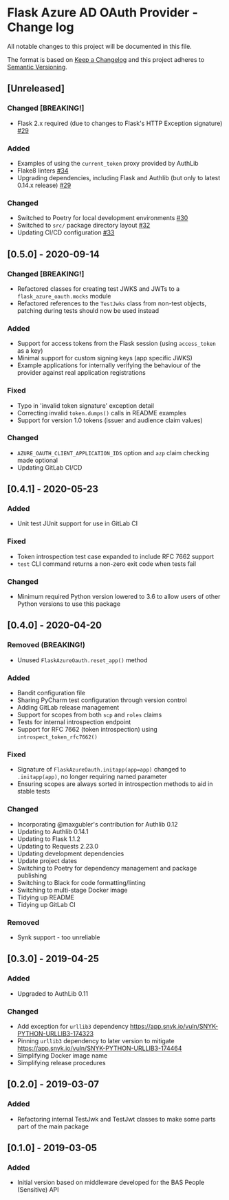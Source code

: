 # Flask Azure AD OAuth Provider - Change log

All notable changes to this project will be documented in this file.

The format is based on [Keep a Changelog](http://keepachangelog.com/en/1.0.0/)
and this project adheres to [Semantic Versioning](http://semver.org/spec/v2.0.0.html).

## [Unreleased]

### Changed [BREAKING!]

* Flask 2.x required (due to changes to Flask's HTTP Exception signature)
  [#29](https://gitlab.data.bas.ac.uk/web-apps/flask-extensions/flask-azure-oauth/-/issues/29)

### Added

* Examples of using the `current_token` proxy provided by AuthLib
* Flake8 linters
  [#34](https://gitlab.data.bas.ac.uk/web-apps/flask-extensions/flask-azure-oauth/-/issues/34)
* Upgrading dependencies, including Flask and Authlib (but only to latest 0.14.x release)
  [#29](https://gitlab.data.bas.ac.uk/web-apps/flask-extensions/flask-azure-oauth/-/issues/29)

### Changed

* Switched to Poetry for local development environments
  [#30](https://gitlab.data.bas.ac.uk/web-apps/flask-extensions/flask-azure-oauth/-/issues/30)
* Switched to `src/` package directory layout
  [#32](https://gitlab.data.bas.ac.uk/web-apps/flask-extensions/flask-azure-oauth/-/issues/32)
* Updating CI/CD configuration
  [#33](https://gitlab.data.bas.ac.uk/web-apps/flask-extensions/flask-azure-oauth/-/issues/33)

## [0.5.0] - 2020-09-14

### Changed [BREAKING!]

* Refactored classes for creating test JWKS and JWTs to a `flask_azure_oauth.mocks` module
* Refactored references to the `TestJwks` class from non-test objects, patching during tests should now be used instead

### Added

* Support for access tokens from the Flask session (using `access_token` as a key)
* Minimal support for custom signing keys (app specific JWKS)
* Example applications for internally verifying the behaviour of the provider against real application registrations

### Fixed

* Typo in 'invalid token signature' exception detail
* Correcting invalid `token.dumps()` calls in README examples
* Support for version 1.0 tokens (issuer and audience claim values)

### Changed

* `AZURE_OAUTH_CLIENT_APPLICATION_IDS` option and `azp` claim checking made optional
* Updating GitLab CI/CD

## [0.4.1] - 2020-05-23

### Added

* Unit test JUnit support for use in GitLab CI

### Fixed

* Token introspection test case expanded to include RFC 7662 support
* `test` CLI command returns a non-zero exit code when tests fail

### Changed

* Minimum required Python version lowered to 3.6 to allow users of other Python versions to use this package

## [0.4.0] - 2020-04-20

### Removed (BREAKING!)

* Unused `FlaskAzureOauth.reset_app()` method

### Added

* Bandit configuration file
* Sharing PyCharm test configuration through version control
* Adding GitLab release management
* Support for scopes from both `scp` and `roles` claims
* Tests for internal introspection endpoint
* Support for RFC 7662 (token introspection) using `introspect_token_rfc7662()`

### Fixed

* Signature of `FlaskAzureOauth.initapp(app=app)` changed to `.initapp(app)`, no longer requiring named parameter
* Ensuring scopes are always sorted in introspection methods to aid in stable tests

### Changed

* Incorporating @maxgubler's contribution for Authlib 0.12
* Updating to Authlib 0.14.1
* Updating to Flask 1.1.2
* Updating to Requests 2.23.0
* Updating development dependencies
* Update project dates
* Switching to Poetry for dependency management and package publishing
* Switching to Black for code formatting/linting
* Switching to multi-stage Docker image
* Tidying up README
* Tidying up GitLab CI

### Removed

* Synk support - too unreliable

## [0.3.0] - 2019-04-25

### Added

* Upgraded to AuthLib 0.11

### Changed

* Add exception for `urllib3` dependency https://app.snyk.io/vuln/SNYK-PYTHON-URLLIB3-174323
* Pinning `urllib3` dependency to later version to mitigate https://app.snyk.io/vuln/SNYK-PYTHON-URLLIB3-174464
* Simplifying Docker image name
* Simplifying release procedures

## [0.2.0] - 2019-03-07

### Added

* Refactoring internal TestJwk and TestJwt classes to make some parts part of the main package

## [0.1.0] - 2019-03-05

### Added

* Initial version based on middleware developed for the BAS People (Sensitive) API
